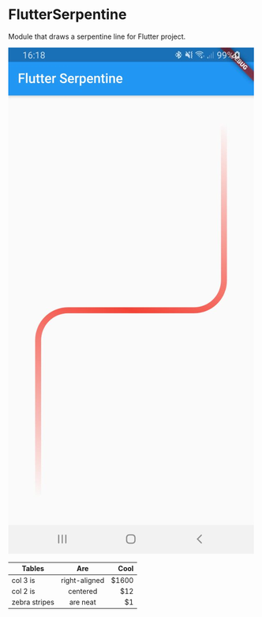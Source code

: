 # FlutterSerpentine
Module that draws a serpentine line for Flutter project.

![Alt text](https://github.com/dariobrux/FlutterSerpentine/blob/main/flutter_serpentine/files/verticalLeft.jpg?raw=true "Title")

| Tables        | Are           | Cool  |
| ------------- |:-------------:| -----:|
| col 3 is      | right-aligned | $1600 |
| col 2 is      | centered      |   $12 |
| zebra stripes | are neat      |    $1 |
